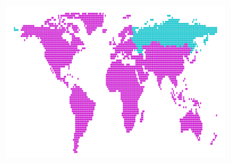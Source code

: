 <div align="center">
  <br/>
    <img height="350" src="src/world_map.svg" width="800" />
  <br/>
</div>
